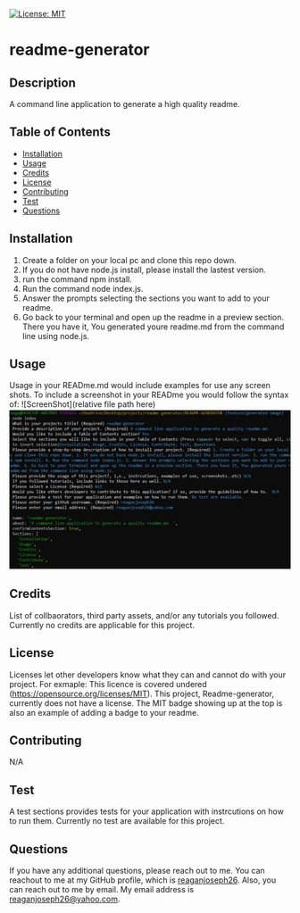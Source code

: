 
  [![License: MIT](https://img.shields.io/badge/License-MIT-yellow.svg)]()

  # readme-generator 

  ## Description
  A command line application to generate a high quality readme.

  ## Table of Contents
  * [Installation](#installation)
  * [Usage](#usage)
  * [Credits](#credits)
  * [License](#license)
  * [Contributing](#Contributing)
  * [Test](#test)
  * [Questions](#questions)
  

  ## Installation
  1. Create a folder on your local pc and clone this repo down. 
  2. If you do not have node.js install, please install the lastest version. 
  3. run the command npm install. 
  4. Run the command node index.js. 
  5. Answer the prompts selecting the sections you want to add to your readme. 
  6. Go back to your terminal and open up the readme in a preview section. There you have it, You generated youre readme.md from the command line using node.js.

  ## Usage
  Usage in your READme.md would include examples for use any screen shots. To include a screenshot in your READme you would follow the syntax of: ![ScreenShot](relative file path here)
  </br>
  ![ScreenShot](../dist/images/terminalexample.jpg)


  ## Credits
  List of collbaorators, third party assets, and/or any tutorials you followed.  
  Currently no credits are applicable for this project. 

  ## License
  Licenses let other developers know what they can and cannot do with your project. 
  For exmaple: This licence is covered undered (https://opensource.org/licenses/MIT).
  This project, Readme-generator, currently does not have a license. The MIT badge showing up at the top is also an example of adding a badge to your readme.
  

  ## Contributing 
  N/A

  ## Test
  A test sections provides tests for your application with instrcutions on how to run them.
  Currently no test are available for this project. 

  ## Questions
  If you have any additional questions, please reach out to me. 
  You can reachout to me at my GitHub profile, which is [reaganjoseph26](https://github.com/reaganjoseph26).
  Also, you can reach out to me by email. My email address is reaganjoseph26@yahoo.com. 
  